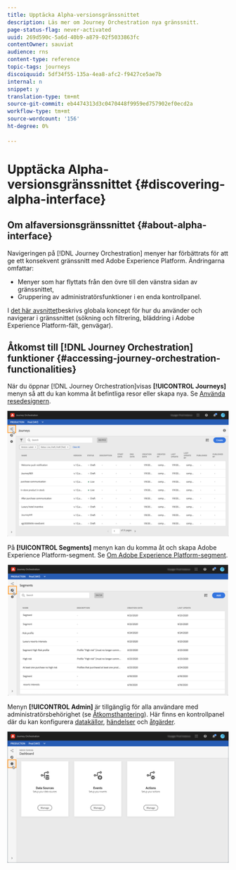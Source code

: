 ```yaml
---
title: Upptäcka Alpha-versionsgränssnittet
description: Läs mer om Journey Orchestration nya gränssnitt.
page-status-flag: never-activated
uuid: 269d590c-5a6d-40b9-a879-02f5033863fc
contentOwner: sauviat
audience: rns
content-type: reference
topic-tags: journeys
discoiquuid: 5df34f55-135a-4ea8-afc2-f9427ce5ae7b
internal: n
snippet: y
translation-type: tm+mt
source-git-commit: eb4474313d3c0470448f9959ed757902ef0ecd2a
workflow-type: tm+mt
source-wordcount: '156'
ht-degree: 0%

---
```



# Upptäcka Alpha-versionsgränssnittet {#discovering-alpha-interface}

## Om alfaversionsgränssnittet {#about-alpha-interface}

Navigeringen på [!DNL Journey Orchestration] menyer har förbättrats för att ge ett konsekvent gränssnitt med Adobe Experience Platform. Ändringarna omfattar:

* Menyer som har flyttats från den övre till den vänstra sidan av gränssnittet,
* Gruppering av administratörsfunktioner i en enda kontrollpanel.

I [det här avsnittet](../about/user-interface.md)beskrivs globala koncept för hur du använder och navigerar i gränssnittet (sökning och filtrering, bläddring i Adobe Experience Platform-fält, genvägar).

## Åtkomst till [!DNL Journey Orchestration] funktioner {#accessing-journey-orchestration-functionalities}

När du öppnar [!DNL Journey Orchestration]visas **[!UICONTROL Journeys]** menyn så att du kan komma åt befintliga resor eller skapa nya. Se [Använda resedesignern](../building-journeys/using-the-journey-designer.md).

![](../assets/interface-journeys.png)

På **[!UICONTROL Segments]** menyn kan du komma åt och skapa Adobe Experience Platform-segment. Se [Om Adobe Experience Platform-segment](../segment/about-segments.md).

![](../assets/interface-segments.png)

Menyn **[!UICONTROL Admin]** är tillgänglig för alla användare med administratörsbehörighet (se [Åtkomsthantering](../about/access-management.md)). Här finns en kontrollpanel där du kan konfigurera [datakällor](../datasource/about-data-sources.md), [händelser](../event/about-events.md) och [åtgärder](../action/action.md).

![](../assets/interface-admin-dashboard.png)
